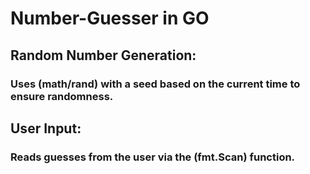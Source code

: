 # Number-Guesser in GO

## Random Number Generation: 

### Uses (math/rand) with a seed based on the current time to ensure randomness.
## User Input: 
### Reads guesses from the user via the (fmt.Scan) function.
